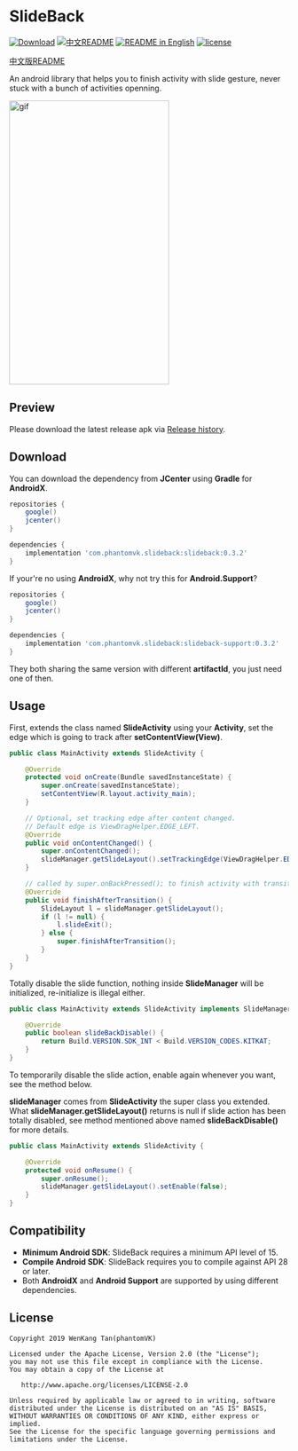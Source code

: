 SlideBack
=========

[![Download](https://api.bintray.com/packages/phantomtvk/SlideBack/slideback/images/download.svg?version=0.3.2)](https://bintray.com/phantomtvk/SlideBack/slideback/0.3.2/link) [![中文README](https://img.shields.io/badge/Readme-%E4%B8%AD%E6%96%87-orange)](https://github.com/phantomVK/SlideBack/blob/master/README_CN.md) [![README in English](https://img.shields.io/badge/Readme-English-yellow)](https://github.com/phantomVK/SlideBack/blob/master/README.md) [![license](https://img.shields.io/badge/License-Apache2.0-brightgreen)](https://github.com/phantomVK/SlideBack/blob/master/LICENSE)

[中文版README](./README_CN.md)

An android library that helps you to finish activity with slide gesture, never stuck with a bunch of activities openning.

<img src="https://j.gifs.com/xn8gqB.gif" alt="gif" width="288" height="512" style="display: inline;"/>

Preview
----------
Please download the latest release apk via [Release history](https://github.com/phantomVK/SlideBack/releases).

Download
-----------
You can download the dependency from __JCenter__ using __Gradle__ for __AndroidX__.

```groovy
repositories {
    google()
    jcenter()
}

dependencies {
    implementation 'com.phantomvk.slideback:slideback:0.3.2'
}
```

If your're no using __AndroidX__, why not try this for __Android.Support__?

```groovy
repositories {
    google()
    jcenter()
}

dependencies {
    implementation 'com.phantomvk.slideback:slideback-support:0.3.2'
}
```

They both sharing the same version with different __artifactId__, you just need one of then.

Usage
-------

First, extends the class named __SlideActivity__ using your __Activity__, set the edge which is going to track after __setContentView(View)__.

```java
public class MainActivity extends SlideActivity {

    @Override
    protected void onCreate(Bundle savedInstanceState) {
        super.onCreate(savedInstanceState);
        setContentView(R.layout.activity_main);
    }

    // Optional, set tracking edge after content changed.
    // Default edge is ViewDragHelper.EDGE_LEFT.
    @Override
    public void onContentChanged() {
        super.onContentChanged();
        slideManager.getSlideLayout().setTrackingEdge(ViewDragHelper.EDGE_RIGHT);
    }

    // called by super.onBackPressed(); to finish activity with transition.
    @Override
    public void finishAfterTransition() {
        SlideLayout l = slideManager.getSlideLayout();
        if (l != null) {
            l.slideExit();
        } else {
            super.finishAfterTransition();
        }
    }
}
```

Totally disable the slide function, nothing inside __SlideManager__ will be initialized, re-initialize is illegal either.

```java
public class MainActivity extends SlideActivity implements SlideManager.Conductor {

    @Override
    public boolean slideBackDisable() {
        return Build.VERSION.SDK_INT < Build.VERSION_CODES.KITKAT;
    }
}
```

To temporarily disable the slide action, enable again whenever you want, see the method below.

__slideManager__ comes from __SlideActivity__ the super class you extended. What __slideManager.getSlideLayout()__ returns is null if slide action has been totally disabled, see method mentioned above named __slideBackDisable()__ for more details.

```java
public class MainActivity extends SlideActivity {

    @Override
    protected void onResume() {
        super.onResume();
        slideManager.getSlideLayout().setEnable(false);
    }
}
```

Compatibility
-------------

 * **Minimum Android SDK**: SlideBack requires a minimum API level of 15.
 * **Compile Android SDK**: SlideBack requires you to compile against API 28 or later.
 * Both **AndroidX** and **Android Support** are supported by using different dependencies.

License
--------

```
Copyright 2019 WenKang Tan(phantomVK)

Licensed under the Apache License, Version 2.0 (the "License");
you may not use this file except in compliance with the License.
You may obtain a copy of the License at

   http://www.apache.org/licenses/LICENSE-2.0

Unless required by applicable law or agreed to in writing, software
distributed under the License is distributed on an "AS IS" BASIS,
WITHOUT WARRANTIES OR CONDITIONS OF ANY KIND, either express or implied.
See the License for the specific language governing permissions and
limitations under the License.
```